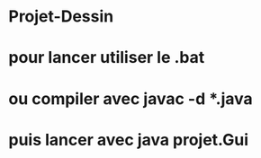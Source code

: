 # Projet-Dessin
# pour lancer utiliser le .bat
# ou compiler avec javac -d *.java
# puis lancer avec java projet.Gui
